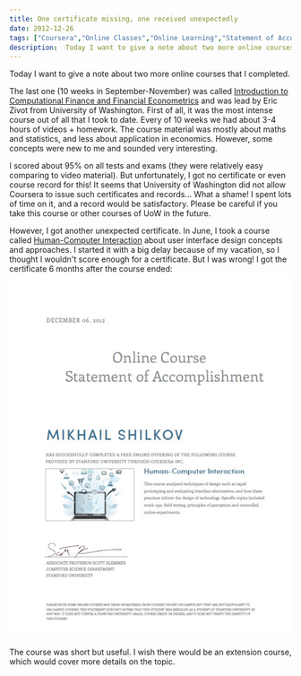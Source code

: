 ```yaml
---
title: One certificate missing, one received unexpectedly
date: 2012-12-26
tags: ["Coursera","Online Classes","Online Learning","Statement of Accomplishment"]
description:  Today I want to give a note about two more online courses that I completed. The last one (10 weeks in September-November) was called Introduction to Computational Finance and Financial Econometrics and was lead by Eric Zivot from University of Washington. First of all, it was the most intense course out of all that I took to date.
---
```


Today I want to give a note about two more online courses that I completed.

The last one (10 weeks in September-November) was called [Introduction to Computational Finance and Financial Econometrics](https://www.coursera.org/course/compfinance) and was lead by Eric Zivot from University of Washington. First of all, it was the most intense course out of all that I took to date. Every of 10 weeks we had about 3-4 hours of videos + homework. The course material was mostly about maths and statistics, and less about application in economics. However, some concepts were new to me and sounded very interesting.

I scored about 95% on all tests and exams (they were relatively easy comparing to video material). But unfortunately, I got no certificate or even course record for this! It seems that University of Washington did not allow Coursera to issue such certificates and records... What a shame! I spent lots of time on it, and a record would be satisfactory. Please be careful if you take this course or other courses of UoW in the future.

However, I got another unexpected certificate. In June, I took a course called [Human-Computer Interaction](https://www.coursera.org/course/hci) about user interface design concepts and approaches. I started it with a big delay because of my vacation, so I thought I wouldn't score enough for a certificate. But I was wrong! I got the certificate 6 months after the course ended:
![HCI certificate](hci.jpg)

The course was short but useful. I wish there would be an extension course, which would cover more details on the topic.